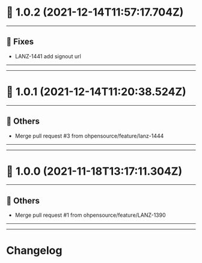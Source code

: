# :confetti_ball: 1.0.2 (2021-12-14T11:57:17.704Z)
- - -
## :bug: Fixes
* LANZ-1441 add signout url
- - -
- - -
# :confetti_ball: 1.0.1 (2021-12-14T11:20:38.524Z)
- - -
## :newspaper: Others
* Merge pull request #3 from ohpensource/feature/lanz-1444
- - -
- - -
# :confetti_ball: 1.0.0 (2021-11-18T13:17:11.304Z)
- - -
## :newspaper: Others
* Merge pull request #1 from ohpensource/feature/LANZ-1390
- - -
- - -
# Changelog
